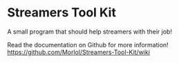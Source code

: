 # Streamers Tool Kit
 A small program that should help streamers with their job!

Read the documentation on Github for more information!
https://github.com/Morlol/Streamers-Tool-Kit/wiki
